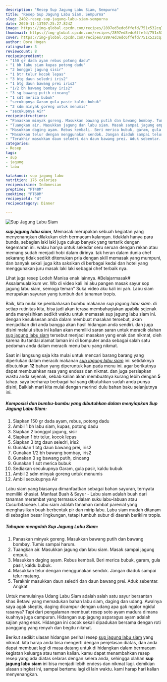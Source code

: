 ```yaml
---
description: "Resep Sup Jagung Labu Siam, Sempurna"
title: "Resep Sup Jagung Labu Siam, Sempurna"
slug: 2402-resep-sup-jagung-labu-siam-sempurna
date: 2020-11-13T07:25:27.824Z
image: https://img-global.cpcdn.com/recipes/2897ed3edc6ffefd/751x532cq70/sup-jagung-labu-siam-foto-resep-utama.jpg
thumbnail: https://img-global.cpcdn.com/recipes/2897ed3edc6ffefd/751x532cq70/sup-jagung-labu-siam-foto-resep-utama.jpg
cover: https://img-global.cpcdn.com/recipes/2897ed3edc6ffefd/751x532cq70/sup-jagung-labu-siam-foto-resep-utama.jpg
author: Dora Hogan
ratingvalue: 3
reviewcount: 8
recipeingredient:
- "150 gr dada ayam rebus potong dadu"
- "1 bh labu siam kupas potong dadu"
- "2 bonggol jagung sisir"
- "1 btr telur kocok lepas"
- "3 btg daun seledri iris2"
- "1 btg daun bawang prei iris2"
- "1/2 bh bawang bombay iris2"
- "3 sg bawang putih cincang"
- "1 sdt merica bubuk"
- "secukupnya Garam gula pasir kaldu bubuk"
- "2 sdm minyak goreng untuk menumis"
- "secukupnya Air"
recipeinstructions:
- "Panaskan minyak goreng. Masukkan bawang putih dan bawang bombay. Tumis sampai harum."
- "Tuangkan air. Masukkan jagung dan labu siam. Masak sampai jagung empuk."
- "Masukkan daging ayam. Rebus kembali. Beri merica bubuk, garam, gula pasir, kaldu bubuk."
- "Masukkan telur dengan menggunakan sendok. Jangan diaduk sampai telur matang."
- "Terakhir masukkan daun seledri dan daun bawang prei. Aduk sebentar. Angkat"
categories:
- Resep
tags:
- sup
- jagung
- labu

katakunci: sup jagung labu 
nutrition: 176 calories
recipecuisine: Indonesian
preptime: "PT40M"
cooktime: "PT60M"
recipeyield: "4"
recipecategory: Dinner

---
```



![Sup Jagung Labu Siam](https://img-global.cpcdn.com/recipes/2897ed3edc6ffefd/751x532cq70/sup-jagung-labu-siam-foto-resep-utama.jpg)

<b><i>sup jagung labu siam</i></b>, Memasak merupakan sebuah kegiatan yang menyenangkan dilakukan oleh bermacam kalangan. tidaklah hanya para bunda, sebagian laki laki juga cukup banyak yang tertarik dengan kegemaran ini. walau hanya untuk sekedar seru seruan dengan rekan atau memang sudah menjadi hobi dalam dirinya. tak heran dalam dunia chef sekarang tidak sedikit ditemukan pria dengan skill memasak yang mumpuni, dan banyak sekali juga kita saksikan di berbagai kedai dan hotel yang menggunakan juru masak laki laki sebagai chef terbaik nya.

Lihat juga resep Lodeh Manisa enak lainnya. #Belajarmasak# Assalamualaikum wr. Wb di video kali ini aku pangen masak sayur sop jagung labu siam, semoga teman&#34; Suka video aku kali ini yah. Labu siam merupakan sayuran yang tumbuh dari tanaman tropis.

Baik, kita mulai ke pembahasan bumbu makanan <i>sup jagung labu siam</i>. di setiap rutinitas kita, bisa jadi akan terasa membahagiakan apabila sejenak anda menyisihkan sedikit waktu untuk memasak sup jagung labu siam ini. dengan kesuksesan anda dalam membuat masakan tersebut, akan menjadikan diri anda bangga akan hasil hidangan anda sendiri. dan juga disini melalui situs ini kalian akan memiliki saran saran untuk meracik olahan <u>sup jagung labu siam</u> tersebut menjadi masakan yang enak dan nikmat, oleh karena itu tandai alamat laman ini di komputer anda sebagai salah satu pedoman anda dalam meracik menu baru yang nikmat.


Saat ini langsung saja kita mulai untuk mencari barang barang yang diperlukan dalam meracik makanan <u><i>sup jagung labu siam</i></u> ini. setidaknya dibutuhkan <b>12</b> bahan yang diperuntuk kan pada menu ini. agar berikutnya dapat membuahkan rasa yang endess dan nikmat. dan juga persiapkan waktu anda sejenak, sebab kalian akan membuatnya kurang lebih dengan <b>5</b> tahap. saya berharap berbagai hal yang dibutuhkan sudah anda punya disini, Baiklah mari kita mulai dengan merinci dulu bahan baku selanjutnya ini.

<!--inarticleads1-->

##### Komposisi dan bumbu-bumbu yang dibutuhkan dalam menyiapkan Sup Jagung Labu Siam:

1. Siapkan 150 gr dada ayam, rebus, potong dadu
1. Ambil 1 bh labu siam, kupas, potong dadu
1. Siapkan 2 bonggol jagung, sisir
1. Siapkan 1 btr telur, kocok lepas
1. Siapkan 3 btg daun seledri, iris2
1. Gunakan 1 btg daun bawang prei, iris2
1. Gunakan 1/2 bh bawang bombay, iris2
1. Gunakan 3 sg bawang putih, cincang
1. Gunakan 1 sdt merica bubuk
1. Sediakan secukupnya Garam, gula pasir, kaldu bubuk
1. Ambil 2 sdm minyak goreng untuk menumis
1. Ambil secukupnya Air


Labu siam yang biasanya dimanfaatkan sebagai bahan sayuran, ternyata memiliki khasiat. Manfaat Buah &amp; Sayur - Labu siam adalah buah dari tanaman merambat yang termasuk dalam suku labu-labuan atau Cucurbitaceae. Labu siam adalah tanaman rambat parenial yang menghasilkan buah berbentuk pir dan mirip labu. Labu siam mudah ditanam di sebagian besar lingkungan, tetapi tumbuh subur di daerah beriklim tropis. 

<!--inarticleads2-->

##### Tahapan mengolah Sup Jagung Labu Siam:

1. Panaskan minyak goreng. Masukkan bawang putih dan bawang bombay. Tumis sampai harum.
1. Tuangkan air. Masukkan jagung dan labu siam. Masak sampai jagung empuk.
1. Masukkan daging ayam. Rebus kembali. Beri merica bubuk, garam, gula pasir, kaldu bubuk.
1. Masukkan telur dengan menggunakan sendok. Jangan diaduk sampai telur matang.
1. Terakhir masukkan daun seledri dan daun bawang prei. Aduk sebentar. Angkat


Untuk memulainya Udang Labu Siam adalah salah satu sayur bersantan khas Betawi yang memadukan bahan labu siam, daging dan udang. Awalnya saya agak skeptis, daging dicampur dengan udang apa gak ngalor ngidul rasanya? Tapi dari pengalaman membuat resep soto ayam madura dimana kuahnya juga campuran. Hidangan sup jagung asparagus ayam adalah sajian yang enak. Hidangan ini cocok sekali dipadukan bersama dengan roti panggang yang renyah dan begitu nikmat. 

Berikut sedikit ulasan hidangan perihal resep <u>sup jagung labu siam</u> yang nikmat. kita harap anda bisa mengerti dengan penjelasan diatas, dan anda dapat membuat lagi di masa datang untuk di hidangkan dalam bermacam kegiatan keluarga atau teman kalian. kamu dapat menambahkan resep resep yang ada diatas selaras dengan selera anda, sehingga olahan <b>sup jagung labu siam</b> ini bisa menjadi lebih endess dan nikmat lagi. demikian ulasan singkat ini, sampai bertemu lagi di lain waktu. kami harap hari kalian menyenangkan.
